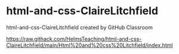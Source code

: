 # html-and-css-ClaireLitchfield
html-and-css-ClaireLitchfield created by GitHub Classroom

https://raw.githack.com/HelmsTeaching/html-and-css-ClaireLitchfield/main/Html%20and%20css%20Litchfield/index.html
